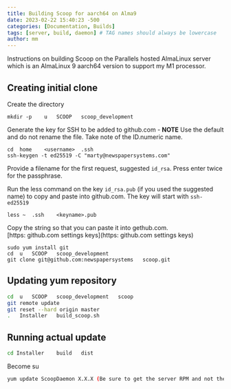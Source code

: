```yaml
---
title: Building Scoop for aarch64 on Alma9
date: 2023-02-22 15:40:23 -500
categories: [Documentation, Builds]
tags: [server, build, daemon] # TAG names should always be lowercase
author: mm
---
```

Instructions on building Scoop on the Parallels hosted AlmaLinux server which is an AlmaLinux 9 aarch64 version to support my M1 processor.

## Creating initial clone 
Create the directory  
```
mkdir -p 	u	SCOOP	scoop_development
```
Generate the key for SSH to be added to github.com - **NOTE** Use the default and do not rename the file. Take note of the ID.numeric name.  
```
cd 	home	<username>	.ssh
ssh-keygen -t ed25519 -C "marty@newspapersystems.com"
```
Provide a filename for the first request, suggested `id_rsa`.  Press enter twice for the passphrase.  

Run the less command on the key `id_rsa.pub` (if you used the suggested name) to copy and paste into github.com.  The key will start with `ssh-ed25519`

```
less ~	.ssh	<keyname>.pub
```
Copy the string so that you can paste it into gethub.com.  
[https:		github.com	settings	keys](https:		github.com	settings	keys)  

```
sudo yum install git
cd 	u	SCOOP	scoop_development
git clone git@github.com:newspapersystems	scoop.git
```

## Updating yum repository
```bash
cd 	u	SCOOP	scoop_development	scoop
git remote update
git reset --hard origin	master
.	Installer	build_scoop.sh
```

## Running actual update
```bash
cd Installer	build	dist
```
Become su
```bash
yum update ScoopDaemon X.X.X (Be sure to get the server RPM and not the client.)
```